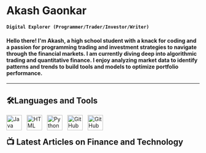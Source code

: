 # Akash Gaonkar

**`Digital Explorer (Programmer/Trader/Investor/Writer)`**
#### Hello there! I'm Akash, a high school student with a knack for coding and a passion for programming trading and investment strategies to navigate through the financial markets. I am currently diving deep into algorithmic trading and quantitative finance. I enjoy analyzing market data to identify patterns and trends to build tools and models to optimize portfolio performance.
----
## 🛠️Languages and Tools
<img align="left" alt="Java" width="40px" style="padding-right:10px;" src="https://cdn.jsdelivr.net/gh/devicons/devicon/icons/java/java-original.svg"/>
<img align="left" alt="HTML" width="40px" style="padding-right:10px;" src="https://cdn.jsdelivr.net/gh/devicons/devicon/icons/html5/html5-original.svg" />
<img align="left" alt="Python" width="40px" style="padding-right:10px;" src="https://cdn.jsdelivr.net/gh/devicons/devicon/icons/python/python-original.svg" />
<img align="left" alt="GitHub" width="40px" style="padding-right:10px;" src="https://cdn.jsdelivr.net/gh/devicons/devicon/icons/github/github-original.svg" />
<img align="left" alt="GitHub" width="40px" style="padding-right:10px;" src="https://cdn.jsdelivr.net/gh/devicons/devicon/icons/wordpress/wordpress-plain.svg" />
<br />

#
## 📺 Latest Articles on Finance and Technology
 

